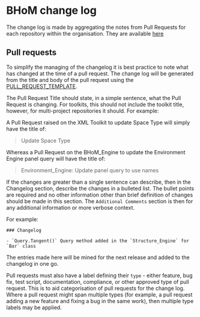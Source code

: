 # BHoM change log

The change log is made by aggregating the notes from Pull Requests for each repository within the organisation. They are available [here](https://github.com/BHoM/documentation/releases)


## Pull requests

To simplify the managing of the changelog it is best practice to note what has changed at the time of a pull request. The change log will be generated from the title and body of the pull request using the [PULL_REQUEST_TEMPLATE](https://github.com/BHoM/BHoM/blob/master/docs/PULL_REQUEST_TEMPLATE).

The Pull Request Title should state, in a simple sentence, what the Pull Request is changing. For toolkits, this should not include the toolkit title, however, for multi-project repositories it should. For example:

A Pull Request raised on the XML Toolkit to update Space Type will simply have the title of:
 
 > Update Space Type  

Whereas a Pull Request on the BHoM_Engine to update the Environment Engine panel query will have the title of:
 
 > Environment_Engine: Update panel query to use names

If the changes are greater than a single sentence can describe, then in the Changelog section, describe the changes in a bulleted list. 
The bullet points are required and no other information other than brief definition of changes should be made in this section. The `Additional Comments` section is then for any additional information or more verbose context.

For example:

```
### Changelog

- `Query.Tangent()` Query method added in the `Structure_Engine` for `Bar` class
```

The entries made here will be mined for the next release and added to the changelog in one go.

Pull requests must also have a label defining their `type` - either feature, bug fix, test script, documentation, compliance, or other approved type of pull request. This is to aid categorisation of pull requests for the change log. Where a pull request might span multiple types (for example, a pull request adding a new feature and fixing a bug in the same work), then multiple type labels may be applied.
